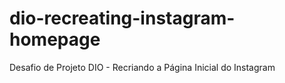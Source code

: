 # dio-recreating-instagram-homepage
Desafio de Projeto DIO - Recriando a Página Inicial do Instagram
